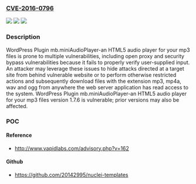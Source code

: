 ### [CVE-2016-0796](https://cve.mitre.org/cgi-bin/cvename.cgi?name=CVE-2016-0796)
![](https://img.shields.io/static/v1?label=Product&message=WordPress%20Plugin%20mb.miniAudioPlayer-an&color=blue)
![](https://img.shields.io/static/v1?label=Version&message=n%2Fa&color=blue)
![](https://img.shields.io/static/v1?label=Vulnerability&message=CWE-287%2CCWE-441&color=brighgreen)

### Description

WordPress Plugin mb.miniAudioPlayer-an HTML5 audio player for your mp3 files is prone to multiple vulnerabilities, including open proxy and security bypass vulnerabilities because it fails to properly verify user-supplied input. An attacker may leverage these issues to hide attacks directed at a target site from behind vulnerable website or to perform otherwise restricted actions and subsequently download files with the extension mp3, mp4a, wav and ogg from anywhere the web server application has read access to the system. WordPress Plugin mb.miniAudioPlayer-an HTML5 audio player for your mp3 files version 1.7.6 is vulnerable; prior versions may also be affected.

### POC

#### Reference
- http://www.vapidlabs.com/advisory.php?v=162

#### Github
- https://github.com/20142995/nuclei-templates

